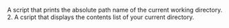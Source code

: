 A script that prints the absolute path name of the current working directory.
2. A csript that displays the contents list of your current directory.

